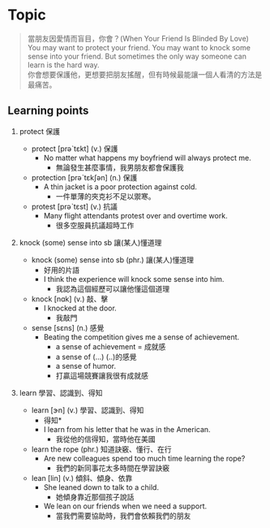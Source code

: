 # Topic

> 當朋友因愛情而盲目，你會？(When Your Friend Is Blinded By Love)<br>
> You may want to protect your friend. You may want to knock some sense into your friend. But sometimes the only way someone can learn is the hard way.<br>
> 你會想要保護他，更想要把朋友搖醒，但有時候最能讓一個人看清的方法是最痛苦。<br>

## Learning points

1. protect  保護
    * protect  [prəˋtɛkt]  (v.)  保護
        - No matter what happens my boyfriend will always protect me.
            + 無論發生甚麼事情，我男朋友都會保護我
    * protection  [prəˋtɛkʃən]  (n.)  保護
        - A thin jacket is a poor protection against cold.
            + 一件單薄的夾克衫不足以禦寒。
    * protest  [prəˋtɛst]  (v.)  抗議
        - Many flight attendants protest over and overtime work.
            + 很多空服員抗議超時工作

2. knock (some) sense into sb  讓(某人)懂道理
    * knock (some) sense into sb  (phr.)  讓(某人)懂道理
        - 好用的片語
        - I think the experience will knock some sense into him.
            - 我認為這個經歷可以讓他懂這個道理
    * knock  [nɑk]  (v.)  敲、擊
        - I knocked at the door.
            - 我敲門
    * sense  [sɛns]  (n.)  感覺
        - Beating the competition gives me a sense of achievement.
            + a sense of achievement = 成就感
            + a sense of (...) (..)的感覺
            + a sense of humor.
            + 打贏這場競賽讓我很有成就感

3. learn  學習、認識到、得知
    * learn  [ɝn]  (v.)  學習、認識到、得知
        - 得知*
        - I learn from his letter that he was in the American.
            - 我從他的信得知，當時他在美國
    * learn the rope  (phr.)  知道訣竅、懂行、在行
        - Are new colleagues spend too much time learning the rope?
            - 我們的新同事花太多時間在學習訣竅
    * lean  [lin]  (v.)  傾斜、傾身、依靠
        - She leaned down to talk to a child.
            + 她傾身靠近那個孩子說話
        - We lean on our friends when we need a support.
            + 當我們需要協助時，我們會依賴我們的朋友
